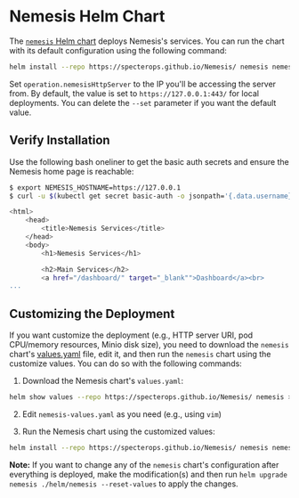 # Nemesis Helm Chart
The [`nemesis` Helm chart](https://github.com/SpecterOps/Nemesis/tree/main/helm/nemesis) deploys Nemesis's services. You can run the chart with its default configuration using the following command:

```bash
helm install --repo https://specterops.github.io/Nemesis/ nemesis nemesis --timeout '45m' --set operation.nemesisHttpServer="https://192.168.6.9:443/"
```

Set `operation.nemesisHttpServer` to the IP you'll be accessing the server from. By default, the value is set to `https://127.0.0.1:443/` for local deployments. You can delete the `--set` parameter if you want the default value.


## Verify Installation

Use the following bash oneliner to get the basic auth secrets and ensure the Nemesis home page is reachable:

```bash
$ export NEMESIS_HOSTNAME=https://127.0.0.1
$ curl -u $(kubectl get secret basic-auth -o jsonpath='{.data.username}' | base64 -d):$(kubectl get secret basic-auth -o jsonpath='{.data.password}' | base64 -d) $NEMESIS_HOSTNAME

<html>
    <head>
        <title>Nemesis Services</title>
    </head>
    <body>
        <h1>Nemesis Services</h1>

        <h2>Main Services</h2>
        <a href="/dashboard/" target="_blank"">Dashboard</a><br>
...
```

## Customizing the Deployment

If you want customize the deployment (e.g., HTTP server URI, pod CPU/memory resources, Minio disk size), you need to download the `nemesis` chart's [values.yaml](https://github.com/SpecterOps/Nemesis/blob/main/helm/nemesis/values.yaml) file, edit it, and then run the `nemesis` chart using the customize values. You can do so with the following commands:

1. Download the Nemesis chart's `values.yaml`:
```bash
helm show values --repo https://specterops.github.io/Nemesis/ nemesis > nemesis-values.yaml
```

2. Edit `nemesis-values.yaml` as you need (e.g., using `vim`)

3. Run the Nemesis chart using the customized values:
```bash
helm install --repo https://specterops.github.io/Nemesis/ nemesis nemesis --timeout '45m' -f nemesis-values.yaml
```

**Note:** If you want to change any of the `nemesis` chart's configuration after everything is deployed, make the modification(s) and then run `helm upgrade nemesis ./helm/nemesis --reset-values` to apply the changes.
